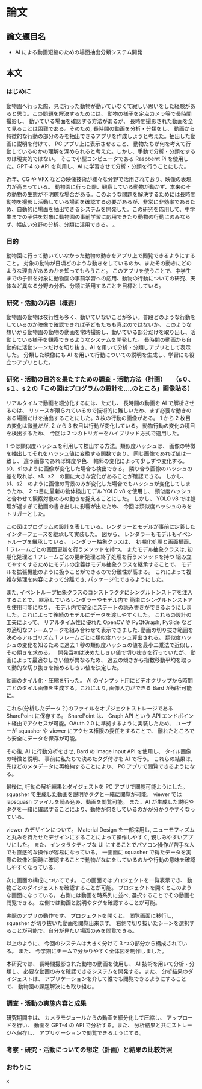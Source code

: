 # 論文

## 論文題目名

- AI による動画短縮のための場面抽出分類システム開発

## 本文

### はじめに

動物園へ行った際、見に行った動物が動いていなくて寂しい思いをした経験があると思う。この問題を解決するためには、 動物の様子を定点カメラ等で長時間撮影し、
 動いている場面を確認する方法があるが、 長時間撮影された動画を全て見ることは困難である。そのため, 長時間の動画を分析・分類をし、 
 動画から特徴的な行動の部分のみを抽出できるアプリを作成しようと考えた。抽出した動画に説明を付けて、 PC アプリ上に表示させること、 
 動物たちが何を考えて行動しているのかの理解を深められると考えた。しかし、手動で分析・分類をするのは現実的ではない。
 そこで小型コンピュータである Raspberrt Pi を使用した。GPT-4 の API を利用し、AI に学習させて分析・分類を行うことにした。

近年、CG や VFX などの映像技術が様々な分野で活用されており、映像の表現力が高まっている。
動物園に行った際、観察している動物が動かず、本来のその動物の生態が不明瞭な場合がある。このような問題を解決するためには長時間動物を撮影し活動している場面を確認する必要があるが、非常に非効率であるため、自動的に場面を抽出できるシステムを開発した。この研究を応用して、中学生までの子供を対象に動物園の事前学習に応用できたり動物の行動にのみならず、幅広い分野の分析、分類に活用できる。
。

### 目的

動物園に行って動いていなかった動物の動きをアプリ上で閲覧できるようにすること。
対象の動物が日頃どのような動きをしているのか、またその動きにどのような理由があるのかを知ってもらうこと。
このアプリを使うことで、中学生までの子供を対象に動物園の事前学習への応用、動物の行動についての研究、天体など異なる分野の分析、分類に活用することを目標としている。

### 研究・活動の内容（概要）

動物園の動物は夜行性も多く、動いていないことが多い。普段どのような行動をしているのか映像で確認できれば子どもたちも喜ぶのではないか。
このような想いから動物園の動物の動画を常時撮影し、動いている部分だけを取り出し、活動している様子を観察できるようなシステムを開発した。
長時間の動画から自動的に活動シーンだけを切り抜き、AI を用いて分析・分類しアプリとして表示した。
分類した映像にも AI を用いて行動についての説明を生成し、学習にも役立つアプリとした。

### 研究・活動の目的を果たすための調査・活動方法（計画）　　（s０、s１、s２の「この図はプログラムの設計を....のところ」画像貼る）

リアルタイムで動画を細分化するには、ただし、 長時間の動画を AI で解析させるのは、 リソースが限られているので技術的に難しいため、まず必要な動きのある場面だけを抽出することにした。3 枚の行動の画像がある。 1 から 2 枚目の変化は微量だが, 2 から 3 枚目は行動が変化している。
動物行動の変化の境目を検出するため、 今回は 2 つのトリガーをハイブリッド方式で適用した。

1 つは類似度ハッシュを利用して検出する方法。類似度ハッシュは、 画像の特徴を抽出してそれをハッシュ値に変換する関数であり、 
同じ画像であれば値は一致し、 違う画像であれば輝度や色、 輪郭の変化によって少しずつ変化する。s0、s1のように画像が変化した場合も検出できる。
隣り合う画像のハッシュの差を取れば、s1、s2　の間に大きな変化があることが確認できる。
しかし、 s1、s2　のように画像の背景のみが変化した場合でもハッシュが変化してしまうため、
2 つ目に最新の物体検出モデル YOLO v8 を使用し、 類似度ハッシュと合わせて観察対象のみの動きを捉えることにした。
しかし、 YOLO v8 では処理が遅すぎて動画の書き出しに影響が出たため、 今回は類似度ハッシュのみをトリガーとした。

この図はプログラムの設計を表している。レンダラーとモデルが事前に定義したインターフェースを継承して実装した。
図から、 レンダラーもモデルもイベントループを継承している。
レンダラー抽象クラスは、　初期化処理と画面描画、 1 フレームごとの画面更新を行うメソッドを持つ。 またモデル抽象クラスは, 初期化処理と 1 フレームごとの更新処理と終了処理を行うメソッドを持つ
組み立てやすくするためにモデルの定義はモデル抽象クラスを継承することで、 モデルを拡張機能のように扱うことができるので分離性が高まる。 これによって複雑な処理を内容によって分離でき, パッケージ化できるようにした。

また, イベントループ抽象クラスのコンストラクタにシングルトンストアを注入することで、 継承しているレンダラーやモデル内で 簡単にシングルトンストアを使用可能になり、 モデル内で安全にステートの読み書きができるようにしました。これによって後続のモデルにデータを渡しやすくした。
これらの設計の工夫によって、 リアルタイム性に優れた OpenCV や PyQtGraph, PySide などの適切なフレームワークを組み合わせて表示できました.
動画の切り抜き範囲を決めるアルゴリズム
1 フレームごとに類似度ハッシュ算出される。 類似度ハッシュの変化を知るために過去 1 秒の類似度ハッシュの値を最小二乗法で近似し、 その傾きを求める。　
開発当初は決めたしきい値で切り抜きを行っていたが、 動画によって最適なしきい値が異なるため、 過去の傾きから指数移動平均を取って動的な切り抜きを始めるしきい値を決定した。

動画のタイル化・圧縮を行った。 AI のインプット用にビデオクリップから時間ごとのタイル画像を生成する。これにより, 画像入力ができる Bard が解析可能に。

これら(分析したデータ？)のファイルをオブジェクトストレージである SharePoint に保存する。
SharePoint は、 Graph API という API エンドポイント経由でアクセスが可能。OAuth 2.0 に準拠するように実装したため、 ユーザーが squasher や viewer にアクセス権限の委任をすることで、 離れたところでも安全にデータを保存が可能。

その後, AI に行動分析をさせ, Bard の Image Input API を使用し、 タイル画像の特徴と説明、 事前に私たちで決めたタグ付けを AI で行う。
これらの結果は, 先ほどのメタデータに再格納することにより、 PC アプリで閲覧できるようになる。

最後に, 行動の解析結果とダイジェストを PC アプリで閲覧可能ようにした。 squasher で生成した動画を説明やタグと一緒に閲覧が可能。
viewer では lapsquash ファイルを読み込み、動画を閲覧可能。 また、AI が生成した説明やタグを一緒に確認することにより、動物が何をしているのかが分かりやすくなっている。

viewer のデザインについて。 Material Design を一部採用し, ニューモフィズムと丸みを持たせたデザインにすることによって操作しやすく, 親しみやすいアプリにした。 また、インタラクティブな UI にすることでパソコン操作が苦手な人でも直感的な操作が容易になっている。 
一画面に squasher で得たデータを実際の映像と同時に確認することで動物がなにをしているのかや行動の意味を確認しやすくなっている。

次に画面の構成についてです。 この画面ではプロジェクトを一覧表示でき、 動物ごとのダイジェストを確認することが可能。
プロジェクトを開くとこのような画面になっている。 右側には動画を時系列に並べ, 選択することでその動画を閲覧できる。 左側では動画と説明やタグを確認することが可能。

実際のアプリの動作です。 プロジェクトを開くと、 閲覧画面に移行し, squasher が切り抜いた動画を閲覧出来ます。 右側で切り抜いたシーンを選択することが可能で、自分が見たい場面のみを閲覧できる。

以上のように、 今回のシステムは大きく分けて 3 つの部分から構成されている。
また、 今学期にチームで分かりやすく全体図を制作しました。



本研究では、 長時間撮影された動物の動画を使用し、 AI 技術を用いて分析・分類し、 必要な動画のみを確認できるシステムを開発する。また、 分析結果のダイジェストは、 アプリケーションを介して誰でも閲覧できるようにすることで、 動物園の課題解決にも取り組む。

### 調査・活動の実施内容と成果

研究期間中は、 カメラモジュールからの動画を細分化して圧縮し、 アップロードを行い、 動画を GPT-4 の API で分析する。また、 分析結果と共にストレージへ保存し、 アプリケーションで閲覧できるようにする。

### 考察・研究・活動についての想定（計画）と結果の比較対照

### おわりに

x
